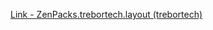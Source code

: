 [Link - ZenPacks.trebortech.layout (trebortech)](https://github.com/trebortech/ZenPacks.trebortech.layout)
